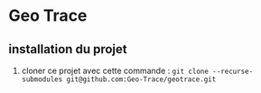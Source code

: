# Geo Trace



## installation du projet 

1. cloner ce projet avec cette commande : `git clone --recurse-submodules git@github.com:Geo-Trace/geotrace.git`

